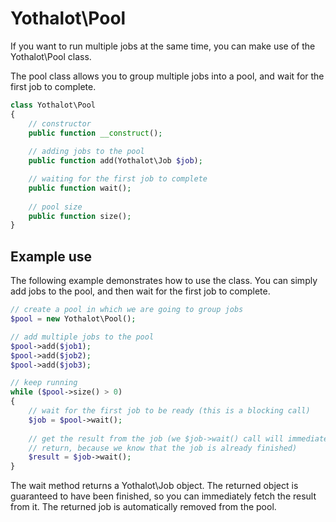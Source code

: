 # Yothalot\Pool

If you want to run multiple jobs at the same time, you can make use of the 
Yothalot\Pool class.

The pool class allows you to group multiple jobs into a pool, and wait for
the first job to complete.

```php
class Yothalot\Pool
{
    // constructor
    public function __construct();
    
    // adding jobs to the pool
    public function add(Yothalot\Job $job);

    // waiting for the first job to complete
    public function wait();
    
    // pool size
    public function size();
}
```

## Example use

The following example demonstrates how to use the class. You can simply
add jobs to the pool, and then wait for the first job to complete.

```php
// create a pool in which we are going to group jobs
$pool = new Yothalot\Pool();

// add multiple jobs to the pool
$pool->add($job1);
$pool->add($job2);
$pool->add($job3);

// keep running
while ($pool->size() > 0)
{
    // wait for the first job to be ready (this is a blocking call)
    $job = $pool->wait();
    
    // get the result from the job (we $job->wait() call will immediately 
    // return, because we know that the job is already finished)
    $result = $job->wait();
}
```

The wait method returns a Yothalot\Job object. The returned object is guaranteed
to have been finished, so you can immediately fetch the result from it. The
returned job is automatically removed from the pool.

